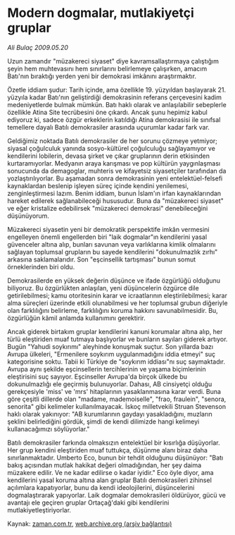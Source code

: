 # Modern dogmalar, mutlakiyetçi gruplar

*Ali Bulaç 2009.05.20*

<tr><td class="metin" colspan="2" style="padding-top: 20px; padding-left: 5px; padding-right: 10px;">Uzun zamandır "müzakereci siyaset" diye kavramsallaştırmaya çalıştığım şeyin hem muhtevasını hem sınırlarını belirlemeye çalışırken, amacım Batı'nın bıraktığı yerden yeni bir demokrasi imkânını araştırmaktır.</td></tr><tr><td class="metin" colspan="2" style="padding-top: 20px; padding-left: 5px; padding-right: 10px;"><p>Özetle iddiam şudur: Tarih içinde, ama özellikle 19. yüzyıldan başlayarak 21. yüzyıla kadar Batı'nın geliştirdiği demokrasinin referans çerçevesini kadim medeniyetlerde bulmak mümkün. Batı haklı olarak ve anlaşılabilir sebeplerle özellikle Atina Site tecrübesini öne çıkardı. Ancak şunu hepimiz kabul ediyoruz ki, sadece özgür erkeklerin katıldığı Atina demokrasisi ile sınıfsal temellere dayalı Batılı demokrasiler arasında uçurumlar kadar fark var.
<p>Geldiğimiz noktada Batılı demokrasiler de her sorunu çözmeye yetmiyor; siyasal çoğulculuk yanında sosyo-kültürel çoğulculuğu sağlayamıyor ve kendilerini lobilerin, devasa şirket ve çıkar gruplarının derin etkisinden kurtaramıyorlar. Medyanın araya karışması ve pop kültürün yaygınlaşması sonucunda da demagoglar, muhteris ve kifayetsiz siyasetçiler tarafından da yozlaştırılıyorlar. Bu aşamadan sonra demokrasinin yeni entelektüel-felsefi kaynaklardan beslenip işleyen süreç içinde kendini yenilemesi, zenginleştirmesi lazım. Benim iddiam, bunun İslam'ın irfan kaynaklarından hareket edilerek sağlanabileceği hususudur. Buna da "müzakereci siyaset" ve eğer kristalize edebilirsek "müzakereci demokrasi" denebileceğini düşünüyorum.
<p>Müzakereci siyasetin yeni bir demokratik perspektife imkân vermesini engelleyen önemli engellerden biri "laik dogmalar"ın kendilerini yasal güvenceler altına alıp, bunları savunan veya varlıklarına kimlik olmalarını sağlayan toplumsal grupların bu sayede kendilerini "dokunulmazlık zırhı" arkasına saklamalarıdır. Son "eşcinsellik tartışması" bunun somut örneklerinden biri oldu.
<p>Demokrasilerde en yüksek değerin düşünce ve ifade özgürlüğü olduğunu biliyoruz. Bu özgürlükten anlaşılan, yeni düşüncelerin özgürce dile getirilebilmesi; kamu otoritesinin karar ve icraatlarının eleştirilebilmesi; karar alma süreçleri üzerinde etkili olunabilmesi ve her toplumsal grubun diğeriyle olan farklılığını belirleme, farklılığını koruma hakkını savunabilmesidir. Bu, özgürlüğün kâmil anlamda kullanımını gerektirir.
<p>Ancak giderek birtakım gruplar kendilerini kanuni korumalar altına alıp, her türlü eleştiriden muaf tutmaya başlıyorlar ve bunların sayıları giderek artıyor. Bugün "Yahudi soykırımı" aleyhinde konuşmak suçtur. Son yıllarda bazı Avrupa ülkeleri, "Ermenilere soykırım uygulanmadığını iddia etmeyi" suç kategorisine soktu. Tabii ki Türkiye de "soykırım iddiası"nı suç saymaktadır. Avrupa aynı şekilde eşcinsellerin tercihlerinin ve yaşama biçimlerinin eleştirisini suç sayıyor. Eşcinseller Avrupa'da birçok ülkede bu dokunulmazlığı ele geçirmiş bulunuyorlar. Dahası, AB cinsiyetçi olduğu gerekçesiyle 'miss' ve 'mrs' hitaplarının yasaklanmasına karar verdi. Buna göre çeşitli dillerde olan "madame, mademoiselle", "frao, fraulein", "senora, senorita" gibi kelimeler kullanılmayacak. İskoç milletvekili Struan Stevenson haklı olarak yakınıyor: "AB kurumlarının gaydayı yasakladığını, muzların şeklini belirlediğini gördük, şimdi de kendi dilimizde hangi kelimeyi kullanacağımızı söylüyorlar."
<p>Batılı demokrasiler farkında olmaksızın entelektüel bir kısırlığa düşüyorlar. Her grup kendini eleştiriden muaf tuttukça, düşünme alanı biraz daha sınırlanmaktadır. Umberto Eco, bunun bir tehdit olduğunu düşünüyor: "Batı bakış açısından mutlak hakikat değeri olmadığından, her şey daima müzakere edilir. Ve ne kadar edilirse o kadar iyidir." Eco öyle diyor, ama kendilerini yasal koruma altına alan gruplar Batılı demokrasileri zihinsel açılımlara kapatıyorlar, bunu da kendi ideolojilerini, düşüncelerini dogmalaştırarak yapıyorlar. Laik dogmalar demokrasileri öldürüyor, gücü ve avantajı ele geçiren gruplar Ortaçağ'daki gibi kendilerini mutlakiyetleştiriyorlar. <br/></p></p></p></p></p></p></td></tr>

Kaynak: [zaman.com.tr](http://zaman.com.tr/yazar.do?yazino=849691), [web.archive.org (arşiv bağlantısı)](http://web.archive.org/web/20090531124003/http://www.zaman.com.tr:80/yazar.do?yazino=849691)

